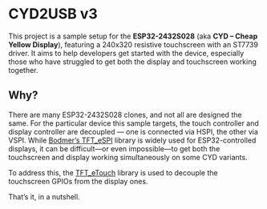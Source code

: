 # CYD2USB v3

This project is a sample setup for the **ESP32-2432S028** (aka **CYD – Cheap Yellow Display**), featuring a 240x320 resistive touchscreen with an ST7739 driver. It aims to help developers get started with the device, especially those who have struggled to get both the display and touchscreen working together.

## Why?

There are many ESP32-2432S028 clones, and not all are designed the same. For the particular device this sample targets, the touch controller and display controller are decoupled — one is connected via HSPI, the other via VSPI. While [Bodmer’s TFT_eSPI](https://github.com/Bodmer/TFT_eSPI) library is widely used for ESP32-controlled displays, it can be difficult—or even impossible—to get both the touchscreen and display working simultaneously on some CYD variants.

To address this, the [TFT_eTouch](https://github.com/achillhasler/TFT_eTouch) library is used to decouple the touchscreen GPIOs from the display ones.

That’s it, in a nutshell.
